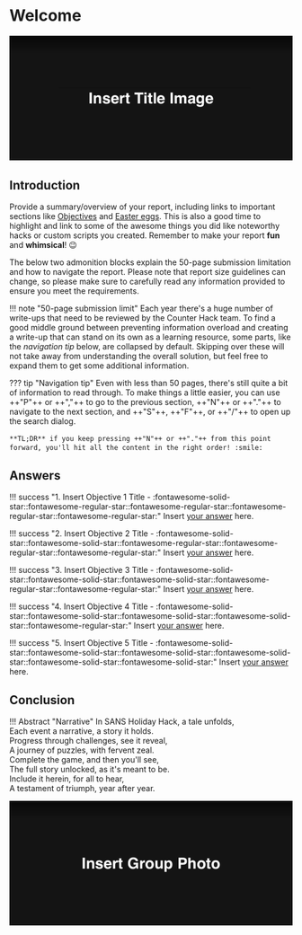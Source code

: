 # Welcome

![Group photo](./img/misc/title_image.png)

## Introduction

Provide a summary/overview of your report, including links to important sections like [Objectives](./objectives/o1.md) and [Easter eggs](./easter_eggs.md). This is also a good time to highlight and link to some of the awesome things you did like noteworthy hacks or custom scripts you created. Remember to make your report **fun** and **whimsical**! :wink:

The below two admonition blocks explain the 50-page submission limitation and how to navigate the report. Please note that report size guidelines can change, so please make sure to carefully read any information provided to ensure you meet the requirements.

!!! note "50-page submission limit"
    Each year there's a huge number of write-ups that need to be reviewed by the Counter Hack team. To find a good middle ground between preventing information overload and creating a write-up that can stand on its own as a learning resource, some parts, like the *navigation tip* below, are collapsed by default. Skipping over these will not take away from understanding the overall solution, but feel free to expand them to get some additional information.

??? tip "Navigation tip"
    Even with less than 50 pages, there's still quite a bit of information to read through. To make things a little easier, you can use ++"P"++ or ++","++ to go to the previous section, ++"N"++ or ++"."++ to navigate to the next section, and ++"S"++, ++"F"++, or ++"/"++ to open up the search dialog.

    **TL;DR** if you keep pressing ++"N"++ or ++"."++ from this point forward, you'll hit all the content in the right order! :smile:

## Answers

!!! success "1. Insert Objective 1 Title - :fontawesome-solid-star::fontawesome-regular-star::fontawesome-regular-star::fontawesome-regular-star::fontawesome-regular-star:"
    Insert [your answer](./objectives/o1.md) here.

!!! success "2. Insert Objective 2 Title - :fontawesome-solid-star::fontawesome-solid-star::fontawesome-regular-star::fontawesome-regular-star::fontawesome-regular-star:"
    Insert [your answer](./objectives/o2.md) here.

!!! success "3. Insert Objective 3 Title - :fontawesome-solid-star::fontawesome-solid-star::fontawesome-solid-star::fontawesome-regular-star::fontawesome-regular-star:"
    Insert [your answer](./objectives/o3.md) here.

!!! success "4. Insert Objective 4 Title - :fontawesome-solid-star::fontawesome-solid-star::fontawesome-solid-star::fontawesome-solid-star::fontawesome-regular-star:"
    Insert [your answer](./objectives/o4.md) here.

!!! success "5. Insert Objective 5 Title - :fontawesome-solid-star::fontawesome-solid-star::fontawesome-solid-star::fontawesome-solid-star::fontawesome-solid-star::fontawesome-solid-star:"
    Insert [your answer](./objectives/o5.md) here.

## Conclusion

!!! Abstract "Narrative"
    In SANS Holiday Hack, a tale unfolds,<br/>
    Each event a narrative, a story it holds.<br/>
    Progress through challenges, see it reveal,<br/>
    A journey of puzzles, with fervent zeal.<br/>
    Complete the game, and then you'll see,<br/>
    The full story unlocked, as it's meant to be.<br/>
    Include it herein, for all to hear,<br/>
    A testament of triumph, year after year.

![Group photo](./img/misc/group_photo.png)
